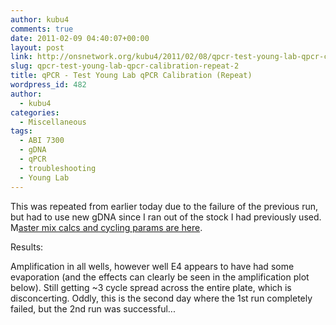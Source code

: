 ```yaml
---
author: kubu4
comments: true
date: 2011-02-09 04:40:07+00:00
layout: post
link: http://onsnetwork.org/kubu4/2011/02/08/qpcr-test-young-lab-qpcr-calibration-repeat-2/
slug: qpcr-test-young-lab-qpcr-calibration-repeat-2
title: qPCR - Test Young Lab qPCR Calibration (Repeat)
wordpress_id: 482
author:
  - kubu4
categories:
  - Miscellaneous
tags:
  - ABI 7300
  - gDNA
  - qPCR
  - troubleshooting
  - Young Lab
---
```


This was repeated from earlier today due to the failure of the previous run, but had to use new gDNA since I ran out of the stock I had previously used. M[aster mix calcs and cycling params are here](http://eagle.fish.washington.edu/Arabidopsis/Notebook%20Workup%20Files/20110208-01.jpg).

Results:

Amplification in all wells, however well E4 appears to have had some evaporation (and the effects can clearly be seen in the amplification plot below). Still getting ~3 cycle spread across the entire plate, which is disconcerting. Oddly, this is the second day where the 1st run completely failed, but the 2nd run was successful...
